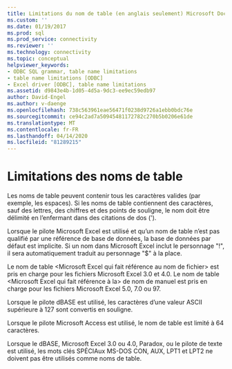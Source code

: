 ```yaml
---
title: Limitations du nom de table (en anglais seulement) Microsoft Docs
ms.custom: ''
ms.date: 01/19/2017
ms.prod: sql
ms.prod_service: connectivity
ms.reviewer: ''
ms.technology: connectivity
ms.topic: conceptual
helpviewer_keywords:
- ODBC SQL grammar, table name limitations
- table name limitations [ODBC]
- Excel driver [ODBC], table name limitations
ms.assetid: d9843e4b-1d05-4d5a-9dc3-ee9ec59edb97
author: David-Engel
ms.author: v-daenge
ms.openlocfilehash: 738c563961eae56471f0238d9726a1ebb0bdc76e
ms.sourcegitcommit: ce94c2ad7a50945481172782c270b5b0206e61de
ms.translationtype: MT
ms.contentlocale: fr-FR
ms.lasthandoff: 04/14/2020
ms.locfileid: "81289215"
---
```

# <a name="table-name-limitations"></a>Limitations des noms de table
Les noms de table peuvent contenir tous les caractères valides (par exemple, les espaces). Si les noms de table contiennent des caractères, sauf des lettres, des chiffres et des points de souligne, le nom doit être délimité en l’enfermant dans des citations de dos (').  
  
 Lorsque le pilote Microsoft Excel est utilisé et qu’un nom de table n’est pas qualifié par une référence de base de données, la base de données par défaut est implicite. Si un nom dans Microsoft Excel inclut le personnage "!", il sera automatiquement traduit au personnage "$" à la place.  
  
 Le nom de table \<Microsoft Excel qui fait référence au nom de fichier> est pris en charge pour les fichiers Microsoft Excel 3.0 et 4.0. Le nom de table \<Microsoft Excel qui fait référence à la> de nom de manuel est pris en charge pour les fichiers Microsoft Excel 5.0, 7.0 ou 97.  
  
 Lorsque le pilote dBASE est utilisé, les caractères d’une valeur ASCII supérieure à 127 sont convertis en souligne.  
  
 Lorsque le pilote Microsoft Access est utilisé, le nom de table est limité à 64 caractères.  
  
 Lorsque le dBASE, Microsoft Excel 3.0 ou 4.0, Paradox, ou le pilote de texte est utilisé, les mots clés SPÉCIAux MS-DOS CON, AUX, LPT1 et LPT2 ne doivent pas être utilisés comme noms de table.
